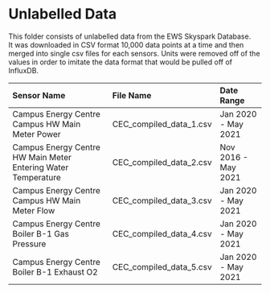 # Unlabelled Data
This folder consists of unlabelled data from the EWS Skyspark Database.  
It was downloaded in CSV format 10,000 data points at a time and then merged into single csv files for each sensors. Units were removed off of the values in order to imitate the data format that would be pulled off of InfluxDB.

| **Sensor Name**                                               | **File Name**           | **Date Range**      |
| :------------------------------------------------------------ | :---------------------- | :------------------ |
| Campus Energy Centre Campus HW Main Meter Power               | CEC_compiled_data_1.csv | Jan 2020 - May 2021 |
| Campus Energy Centre HW Main Meter Entering Water Temperature | CEC_compiled_data_2.csv | Nov 2016 - May 2021 |
| Campus Energy Centre Campus HW Main Meter Flow                | CEC_compiled_data_3.csv | Jan 2020 - May 2021 |
| Campus Energy Centre Boiler B-1 Gas Pressure                  | CEC_compiled_data_4.csv | Jan 2020 - May 2021 |
| Campus Energy Centre Boiler B-1 Exhaust O2                    | CEC_compiled_data_5.csv | Jan 2020 - May 2021 |